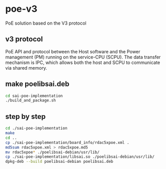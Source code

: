# poe-v3
PoE solution based on the V3 protocol

## v3 protocol
PoE API and protocol between the Host software and the Power management (PM) running on the service-CPU (SCPU). The data transfer mechanism is IPC, which allows both the host and SCPU to communicate via shared memory.

## make poelibsai.deb
```sh
cd sai-poe-implementation
./build_and_package.sh
```

## step by step
```sh
cd ./sai-poe-implementation
make
cd ..
cp ./sai-poe-implementation/board_info/rdac5xpoe.xml .
md5sum rdac5xpoe.xml > rdac5xpoe.md5
mv rdac5xpoe* ./poelibsai-debian/usr/lib/
cp ./sai-poe-implementation/libsai.so ./poelibsai-debian/usr/lib/
dpkg-deb --build poelibsai-debian poelibsai.deb
```